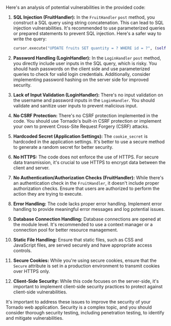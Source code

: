 Here's an analysis of potential vulnerabilities in the provided code:

1. **SQL Injection (FruitHandler):** In the `FruitHandler` `post` method, you construct a SQL query using string concatenation. This can lead to SQL injection vulnerabilities. It's recommended to use parameterized queries or prepared statements to prevent SQL injection. Here's a safer way to write the query:

    ```python
    cursor.execute("UPDATE fruits SET quantity = ? WHERE id = ?", (self.get_argument("quantity"), id))
    ```

2. **Password Handling (LoginHandler):** In the `LoginHandler` `post` method, you directly include user inputs in the SQL query, which is risky. You should hash passwords on the client side and use parameterized queries to check for valid login credentials. Additionally, consider implementing password hashing on the server side for improved security.

3. **Lack of Input Validation (LoginHandler):** There's no input validation on the username and password inputs in the `LoginHandler`. You should validate and sanitize user inputs to prevent malicious input.

4. **No CSRF Protection:** There's no CSRF protection implemented in the code. You should use Tornado's built-in CSRF protection or implement your own to prevent Cross-Site Request Forgery (CSRF) attacks.

5. **Hardcoded Secret (Application Settings):** The `cookie_secret` is hardcoded in the application settings. It's better to use a secure method to generate a random secret for better security.

6. **No HTTPS:** The code does not enforce the use of HTTPS. For secure data transmission, it's crucial to use HTTPS to encrypt data between the client and server.

7. **No Authentication/Authorization Checks (FruitHandler):** While there's an authentication check in the `FruitHandler`, it doesn't include proper authorization checks. Ensure that users are authorized to perform the action they are trying to execute.

8. **Error Handling:** The code lacks proper error handling. Implement error handling to provide meaningful error messages and log potential issues.

9. **Database Connection Handling:** Database connections are opened at the module level. It's recommended to use a context manager or a connection pool for better resource management.

10. **Static File Handling:** Ensure that static files, such as CSS and JavaScript files, are served securely and have appropriate access controls.

11. **Secure Cookies:** While you're using secure cookies, ensure that the `Secure` attribute is set in a production environment to transmit cookies over HTTPS only.

12. **Client-Side Security:** While this code focuses on the server-side, it's important to implement client-side security practices to protect against client-side vulnerabilities.

It's important to address these issues to improve the security of your Tornado web application. Security is a complex topic, and you should consider thorough security testing, including penetration testing, to identify and mitigate vulnerabilities.
